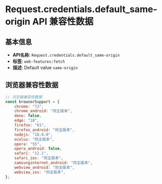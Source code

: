 # Request.credentials.default_same-origin API 兼容性数据

## 基本信息

- **API名称**: `Request.credentials.default_same-origin`
- **标签**: `web-features:fetch`
- **描述**: Default value `same-origin`

## 浏览器兼容性数据

```javascript
// 浏览器兼容性数据
const browserSupport = {
    chrome: "72",
    chrome_android: "同主版本",
    deno: false,
    edge: "18",
    firefox: "61",
    firefox_android: "同主版本",
    nodejs: "18.0.0",
    oculus: "同主版本",
    opera: "55",
    opera_android: false,
    safari: "12.1",
    safari_ios: "同主版本",
    samsunginternet_android: "同主版本",
    webview_android: "同主版本",
    webview_ios: "同主版本",
};

```

